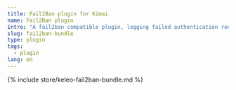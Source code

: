 ```yaml
---
title: Fail2Ban plugin for Kimai
name: Fail2Ban plugin
intro: "A fail2ban compatible plugin, logging failed authentication requests"
slug: fail2ban-bundle
type: plugin
tags:
  - plugin
lang: en
---
```


{% include store/keleo-fail2ban-bundle.md %}
